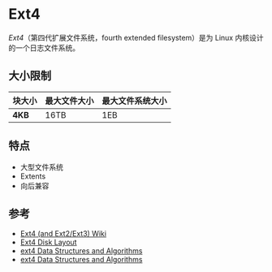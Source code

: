 # Ext4

_Ext4_（第四代扩展文件系统，fourth extended filesystem）是为 Linux 内核设计的一个日志文件系统。

## 大小限制

| 块大小  | 最大文件大小 | 最大文件系统大小 |
| ------- | ------------ | ---------------- |
| **4KB** | 16TB         | 1EB              |

## 特点

* 大型文件系统
* Extents
* 向后兼容

## 参考

* [Ext4 (and Ext2/Ext3) Wiki](https://ext4.wiki.kernel.org/index.php/Main_Page)
* [Ext4 Disk Layout](https://ext4.wiki.kernel.org/index.php/Ext4_Disk_Layout)
* [ext4 Data Structures and Algorithms](https://www.kernel.org/doc/html/latest/filesystems/ext4/index.html)
* [ext4 Data Structures and Algorithms](https://www.kernel.org/doc/html/latest/filesystems/ext4/index.html)
